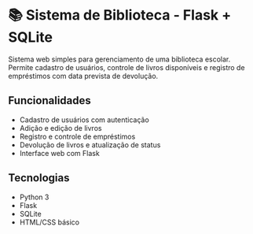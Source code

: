 # 📚 Sistema de Biblioteca - Flask + SQLite
Sistema web simples para gerenciamento de uma biblioteca escolar. Permite cadastro de usuários, controle de livros disponíveis e registro de empréstimos com data prevista de devolução.

## Funcionalidades

- Cadastro de usuários com autenticação
- Adição e edição de livros
- Registro e controle de empréstimos
- Devolução de livros e atualização de status
- Interface web com Flask

## Tecnologias

- Python 3
- Flask
- SQLite
- HTML/CSS básico

